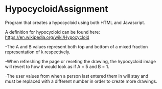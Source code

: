 # HypocycloidAssignment
Program that creates a hypocycloid using both HTML and Javascript.

A definition for hypocycloid can be found here: https://en.wikipedia.org/wiki/Hypocycloid


-The A and B values represent both top and bottom of a mixed fraction representation of k respectively.

-When refreshing the page or reseting the drawing, the hypocycloid image will revert to how it would look as if A = 5 and B = 1. 

-The user values from when a person last entered them in will stay and must be replaced with a different number in order to create more drawings.

